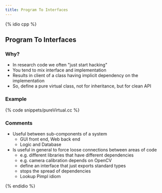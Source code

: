 ```yaml
---
title: Program To Interfaces
---
```


{% idio cpp %}

## Program To Interfaces

### Why?

* In research code we often "just start hacking"
* You tend to mix interface and implementation
* Results in client of a class having implicit dependency on the implementation
* So, define a pure virtual class, not for inheritance, but for clean API 

### Example

{% code snippets/pureVirtual.cc %}


### Comments

* Useful between sub-components of a system
    * GUI front end, Web back end
    * Logic and Database
* Is useful in general to force loose connections between areas of code
    * e.g. different libraries that have different dependencies
    * e.g. camera calibration depends on OpenCV
    * define an interface that just exports standard types
    * stops the spread of dependencies
    * Lookup Pimpl idiom
    
{% endidio %}
